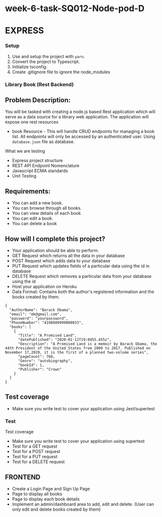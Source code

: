 # week-6-task-SQ012-Node-pod-D
# EXPRESS 

### Setup
1. Use and setup the project with `yarn`.
2. Convert the project to Typescript.
3. Initialize tsconfig.
4. Create .gitignore file to ignore the node_modules

### Library Book (Rest Backend)

## Problem Description:

You will be tasked with creating a node.js based Rest application which will serve as a data source for a library web application. The application will expose one rest resources
* book Resource - This will handle CRUD endpoints for managing a book list. All endpoints will only be accessed by an authenticated user.
Using `database.json` file as database.

What we are testing
- Express project structure
- REST API Endpoint Nomenclature
- Javascript ECMA standards
- Unit Testing

## Requirements:

- You can add a new book.
- You can browse through all books.
- You can view details of each book
- You can edit a book.
- You can delete a book



## How will I complete this project?
- Your application should be able to perform.
- GET Request which returns all the data in your database 
- POST Request which adds data to your database
- PUT Request which updates fields of a particular data using the id in database
- DELETE Request which removes a particular data from your database using the id
- Host your application on Heroku
- Data Format: Contains both the author's registered information and the books created by them.

```
{
  "AuthorName": "Barack Obama",
  "email": "mk@gmail.com",
  "password": "yourpassword",
  "PhoneNumber": "4198889999000033",
  "books": [
    {
      "Title": "A Promised Land",
      "datePublished": "2020-01-12T19:0455.455z",
      "Description": "A Promised Land is a memoir by Barack Obama, the 44th President of the United States from 2009 to 2017. Published on November 17,2020, it is the first of a planned two-volume series",
      "pageCount": 768,
      "Genre": "autobiography",
      "bookId": 1,
      "Publisher": "Crown"
    }
  ]
}

```
## Test coverage
- Make sure you write test to cover your application using Jest/supertest

### Test
Test coverage
- Make sure you write test to cover your application using supertest
- Test for a GET request
- Test for a POST request
- Test for a PUT request
- Test for a DELETE request


## FRONTEND
- Create a Login Page and Sign Up Page
- Page to display all books
- Page to display each book details
- Implement an admin/dashboard area to add, edit and delete. (User can only edit and delete books created by them)
